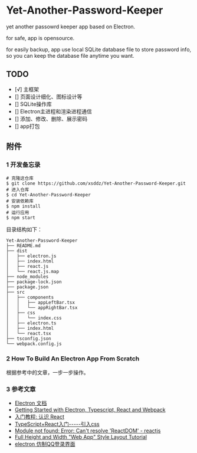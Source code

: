 
# Yet-Another-Password-Keeper

yet another passowrd keeper app based on Electron.

for safe, app is opensource.

for easily backup, app use local SQLite database file to store password info, so you can keep the database file anytime you want.

## TODO

+ [√] 主框架
+ [] 页面设计细化、图标设计等
+ [] SQLite操作库
+ [] Electron主进程和渲染进程通信
+ [] 添加、修改、删除、展示密码
+ [] app打包


## 附件

### 1 开发备忘录

```
# 克隆这仓库
$ git clone https://github.com/xsddz/Yet-Another-Password-Keeper.git
# 进入仓库
$ cd Yet-Another-Password-Keeper
# 安装依赖库
$ npm install
# 运行应用
$ npm start
```

目录结构如下：

```
Yet-Another-Password-Keeper
├── README.md
├── dist
│   ├── electron.js
│   ├── index.html
│   ├── react.js
│   └── react.js.map
├── node_modules
├── package-lock.json
├── package.json
├── src
│   ├── components
│   │   ├── appLeftBar.tsx
│   │   └── appRightBar.tsx
│   ├── css
│   │   └── index.css
│   ├── electron.ts
│   ├── index.html
│   └── react.tsx
├── tsconfig.json
└── webpack.config.js
```


### 2 How To Build An Electron App From Scratch

根据参考中的文章，一步一步操作。


### 3 参考文章

+ [Electron 文档](https://www.electronjs.org/docs)
+ [Getting Started with Electron, Typescript, React and Webpack](https://www.sitepen.com/blog/getting-started-with-electron-typescript-react-and-webpack/)
+ [入门教程: 认识 React](https://zh-hans.reactjs.org/tutorial/tutorial.html#inspecting-the-starter-code)
+ [TypeScript+React入门-----引入css](https://segmentfault.com/a/1190000017404282)
+ [Module not found: Error: Can't resolve 'ReactDOM' - reactjs](https://html.developreference.com/article/11455919/Module+not+found%3A+Error%3A+Can%27t+resolve+%27ReactDOM%27)
+ [Full Height and Width "Web App" Style Layout Tutorial](https://www.youtube.com/watch?v=Nx0aYVwhwqQ&list=PLE4oxngl2zsozlg65XoNogjhCtGE742JV&index=3&t=0s)
+ [electron 仿制QQ登录界面](https://segmentfault.com/a/1190000016763275)
